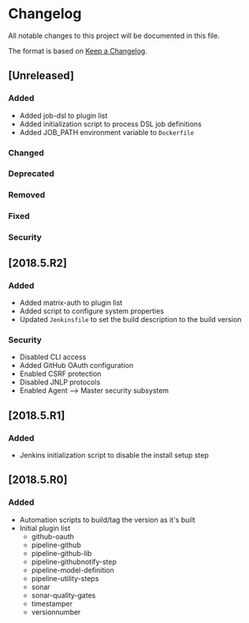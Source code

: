 # Changelog
All notable changes to this project will be documented in this file.

The format is based on [Keep a Changelog](http://keepachangelog.com/en/1.0.0/).

## [Unreleased]
### Added
- Added job-dsl to plugin list
- Added initialization script to process DSL job definitions
- Added JOB_PATH environment variable to `Dockerfile`

### Changed

### Deprecated

### Removed

### Fixed

### Security

## [2018.5.R2]
### Added
- Added matrix-auth to plugin list
- Added script to configure system properties
- Updated `Jenkinsfile` to set the build description to the build version

### Security
- Disabled CLI access
- Added GitHub OAuth configuration
- Enabled CSRF protection
- Disabled JNLP protocols
- Enabled Agent --> Master security subsystem

## [2018.5.R1]
### Added
- Jenkins initialization script to disable the install setup step

## [2018.5.R0]
### Added
- Automation scripts to build/tag the version as it's built
- Initial plugin list
  - github-oauth
  - pipeline-github
  - pipeline-github-lib
  - pipeline-githubnotify-step
  - pipeline-model-definition
  - pipeline-utility-steps
  - sonar
  - sonar-quality-gates
  - timestamper
  - versionnumber
